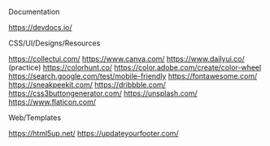 Documentation

https://devdocs.io/


CSS/UI/Designs/Resources

https://collectui.com/
https://www.canva.com/
https://www.dailyui.co/ (practice)
https://colorhunt.co/
https://color.adobe.com/create/color-wheel
https://search.google.com/test/mobile-friendly
https://fontawesome.com/
https://sneakpeekit.com/
https://dribbble.com/
https://css3buttongenerator.com/
https://unsplash.com/
https://www.flaticon.com/


Web/Templates

https://html5up.net/
https://updateyourfooter.com/
